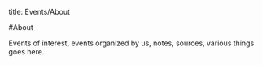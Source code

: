 title: Events/About

#About

Events of interest, events organized by us, notes, sources, various things goes here.
